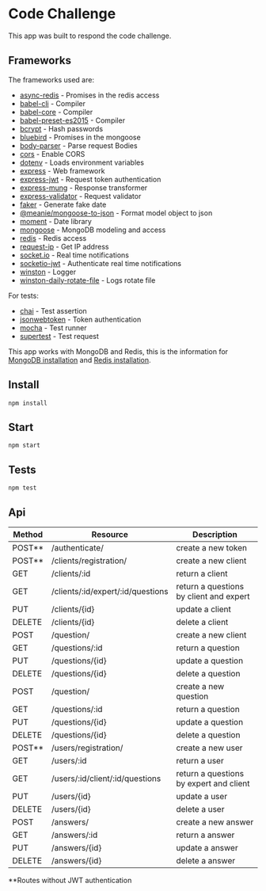 # Code Challenge

This app was built to respond the code challenge.

## Frameworks

The frameworks used are:

* [async-redis](https://github.com/moaxaca/async-redis) - Promises in the redis access
* [babel-cli](https://www.npmjs.com/package/babel-cli) - Compiler
* [babel-core](https://github.com/babel/babel/tree/master/packages/babel-core) - Compiler
* [babel-preset-es2015](https://www.npmjs.com/package/babel-preset-es2015) - Compiler
* [bcrypt](https://github.com/kelektiv/node.bcrypt.js) - Hash passwords
* [bluebird](https://github.com/petkaantonov/bluebird) - Promises in the mongoose
* [body-parser](https://github.com/expressjs/body-parser) - Parse request Bodies
* [cors](https://github.com/expressjs/cors) - Enable CORS
* [dotenv](https://github.com/motdotla/dotenv) - Loads environment variables
* [express](https://github.com/expressjs/express) - Web framework
* [express-jwt](https://github.com/auth0/express-jwt) - Request token authentication
* [express-mung](https://github.com/richardschneider/express-mung) - Response transformer
* [express-validator](https://github.com/express-validator/express-validator) - Request validator 
* [faker](https://github.com/Marak/Faker.js) - Generate fake date
* [@meanie/mongoose-to-json](https://github.com/meanie/mongoose-to-json) - Format model object to json
* [moment](https://www.npmjs.com/package/momentl) - Date library
* [mongoose](https://github.com/Automattic/mongoose) - MongoDB modeling and access
* [redis](https://github.com/NodeRedis/node_redis) - Redis access
* [request-ip](https://www.npmjs.com/package/request-ip) - Get IP address
* [socket.io](https://github.com/socketio/socket.io) - Real time notifications
* [socketio-jwt](https://github.com/auth0-community/socketio-jwt) - Authenticate real time notifications
* [winston](https://github.com/winstonjs/winston) - Logger
* [winston-daily-rotate-file](https://github.com/winstonjs/winston-daily-rotate-file) - Logs rotate file

For tests:

* [chai](https://github.com/chaijs/chai) - Test assertion
* [jsonwebtoken](https://github.com/auth0/node-jsonwebtoken) - Token authentication
* [mocha](https://github.com/mochajs/mocha) - Test runner
* [supertest](https://github.com/visionmedia/supertest) - Test request

This app works with MongoDB and Redis, this is the information for [MongoDB installation](https://docs.mongodb.com/manual/installation/) and [Redis installation](https://redis.io/topics/quickstart).

## Install

```
npm install
```

## Start

```
npm start
```

## Tests

```
npm test
```

## Api

| Method | Resource 		                 | Description                             |
|--------|-----------------------------------|-----------------------------------------|
| POST** | /authenticate/                    | create a new token 	                   | 
| POST** | /clients/registration/            | create a new client	                   | 
| GET	 | /clients/:id                      | return a client  	                   |
| GET	 | /clients/:id/expert/:id/questions | return a questions by client and expert |
| PUT	 | /clients/{id}                     | update a client      	               |
| DELETE | /clients/{id}                     | delete a client      	               |
| POST	 | /question/	                     | create a new client	                   | 
| GET	 | /questions/:id  	                 | return a question  	                   |
| PUT	 | /questions/{id}                   | update a question      	               |
| DELETE | /questions/{id}                   | delete a question      	               |
| POST	 | /question/	                     | create a new question                   | 
| GET	 | /questions/:id  	                 | return a question  	                   |
| PUT	 | /questions/{id}                   | update a question                       |
| DELETE | /questions/{id}                   | delete a question      	               |
| POST** | /users/registration/              | create a new user                       | 
| GET	 | /users/:id  	                     | return a user  	                       |
| GET	 | /users/:id/client/:id/questions   | return a questions by expert and client |
| PUT	 | /users/{id}                       | update a user        	               |
| DELETE | /users/{id}                       | delete a user      	                   |
| POST	 | /answers/	                     | create a new answer                     | 
| GET	 | /answers/:id  	                 | return a answer 	                       |
| PUT	 | /answers/{id}                     | update a answer     	                   |
| DELETE | /answers/{id}                     | delete a answer      	               |

**Routes without JWT authentication 
